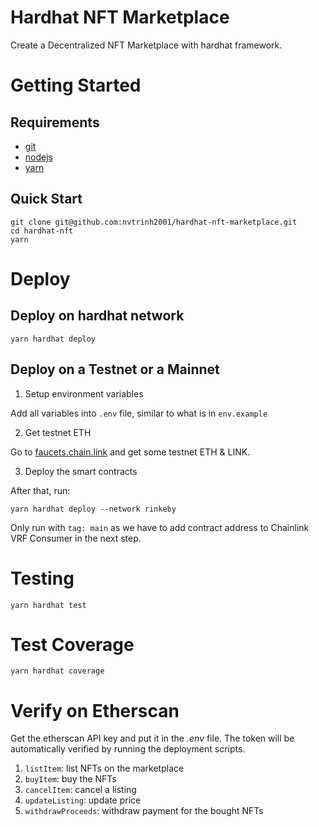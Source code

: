 # Hardhat NFT Marketplace

Create a Decentralized NFT Marketplace with hardhat framework.

# Getting Started

## Requirements

-   [git](https://git-scm.com/)
-   [nodejs](https://nodejs.org/)
-   [yarn](https://yarnpkg.com/)

## Quick Start

```
git clone git@github.com:nvtrinh2001/hardhat-nft-marketplace.git
cd hardhat-nft
yarn
```

# Deploy

## Deploy on hardhat network

`yarn hardhat deploy`

## Deploy on a Testnet or a Mainnet

1. Setup environment variables

Add all variables into `.env` file, similar to what is in `env.example`

2. Get testnet ETH

Go to [faucets.chain.link](https://faucets.chain.link) and get some testnet ETH & LINK.

3. Deploy the smart contracts

After that, run:

```
yarn hardhat deploy --network rinkeby
```

Only run with `tag: main` as we have to add contract address to Chainlink VRF Consumer in the next step.

# Testing

`yarn hardhat test`

# Test Coverage

```
yarn hardhat coverage
```

# Verify on Etherscan

Get the etherscan API key and put it in the _.env_ file. The token will be automatically verified by running the deployment scripts.

1. `listItem`: list NFTs on the marketplace
2. `buyItem`: buy the NFTs
3. `cancelItem`: cancel a listing
4. `updateListing`: update price
5. `withdrawProceeds`: withdraw payment for the bought NFTs
